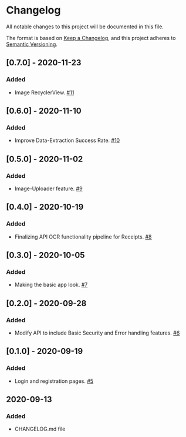 # Changelog
All notable changes to this project will be documented in this file.

The format is based on [Keep a Changelog](https://keepachangelog.com/en/1.0.0/),
and this project adheres to [Semantic Versioning](https://semver.org/spec/v2.0.0.html).

## [0.7.0] - 2020-11-23
### Added 
- Image RecyclerView. [#11](https://github.com/SenecaCollegeBTSProjects/Group_12/issues/11)

## [0.6.0] - 2020-11-10
### Added 
- Improve Data-Extraction Success Rate. [#10](https://github.com/SenecaCollegeBTSProjects/Group_12/issues/10)

## [0.5.0] - 2020-11-02
### Added 
- Image-Uploader feature. [#9](https://github.com/SenecaCollegeBTSProjects/Group_12/issues/9)

## [0.4.0] - 2020-10-19
### Added 
- Finalizing API OCR functionality pipeline for Receipts. [#8](https://github.com/SenecaCollegeBTSProjects/Group_12/issues/8)

## [0.3.0] - 2020-10-05
### Added 
- Making the basic app look. [#7](https://github.com/SenecaCollegeBTSProjects/Group_12/issues/7)

## [0.2.0] - 2020-09-28
### Added 
- Modify API to include Basic Security and Error handling features. [#6](https://github.com/SenecaCollegeBTSProjects/Group_12/issues/6)

## [0.1.0] - 2020-09-19
### Added 
- Login and registration pages. [#5](https://github.com/SenecaCollegeBTSProjects/Group_12/issues/5)

## 2020-09-13
### Added 
- CHANGELOG.md file

